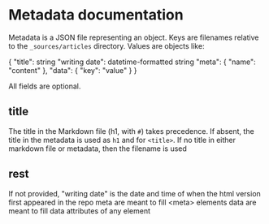 # Metadata documentation

Metadata is a JSON file representing an object.
Keys are filenames relative to the `_sources/articles` directory.
Values are objects like:

{
    "title": string
    "writing date": datetime-formatted string
    "meta": {
        "name": "content"
    },
    "data": {
        "key": "value"
    }
}

All fields are optional.

## title

The title in the Markdown file (h1, with `#`) takes precedence. If absent, the title in the metadata is used as `h1` and for `<title>`. If no title in either markdown file or metadata, then the filename is used

## rest

If not provided, "writing date" is the date and time of when the html version first appeared in the repo
meta are meant to fill &lt;meta> elements
data are meant to fill data attributes of any element